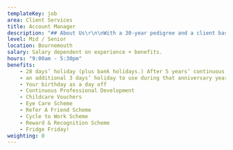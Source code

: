 ```yaml
---
templateKey: job
area: Client Services
title: Account Manager
description: "## About Us\r\n\nWith a 30-year pedigree and a client base to be hugely proud of, RLA is a full-service advertising and marketing communications agency based in a beautiful converted barn in Bournemouth. You’ll have the best of both worlds as you’ll be based in a stunning, relaxed countryside location, but be just a 20-minute drive to Dorset’s finest beaches!\r\r\n\n## The Role\r\n\nThe key purpose of this role is to be responsible for the day to day management of one of our biggest accounts. \r\n\r\n\nOther responsibilities will include:\r\n\n* To have an in-depth knowledge of the Client’s business and the sector in which they operate\r\n* To think proactively on behalf of the Client and RLA, considering new marketing opportunities \r\n* To very closely monitor, manage and optimise budgets.\r\n* Responsible for liaising with Printers and 3rd party suppliers and ensuring that accurate Production Estimates and Quotes are obtained and supplied on time to client\r\n* To work with the creative team to deliver creative that always pushes the client brief ensuring proactivity is at the heart of everything we do and ensuring all work is to quality, time and cost.\r\n* To work with the Digital Team and ensure that web site and data bases are accurate and up to date and to become familiar with WATSON the email tool that we use to help and support the AE\r\n* To work closely with the AD and planning in terms of strategy development and implementation\r\n* To deputise for the Account Director when necessary, both internally and with Clients \r\n\n## About you\r\n\n* A proven track record of running effective integrated projects. \r\n* Strong digital skills/Automated Comms experience would be ideal.\r\n* Demonstrates a real knowledge and passion for integrated marketing and keeps abreast of latest developments both for business and personal interest.\r\n* Experienced on working on fast paced accounts and good at managing many different projects at the same time.\r\n* Good Commercial understanding.\r\n* A relentless desire for delivering work on budget, on brief and on time.\r\n* A forensic attention to detail and the ability to implement process to maintain quality control across the account.\r\n* Able to form and maintain relationships at all levels."
level: Mid / Senior
location: Bournemouth
salary: Salary dependent on experience + benefits.
hours: "9:00am - 5:30pm"
benefits:
    - 28 days’ holiday (plus bank holidays.) After 5 years’ continuous service
    - an additional 3 days’ holiday to use during that anniversary year
    - Your birthday as a day off
    - Continuous Professional Development
    - Childcare Vouchers
    - Eye Care Scheme
    - Refer A Friend Scheme
    - Cycle to Work Scheme
    - Reward & Recognition Scheme
    - Fridge Friday!
weighting: 0
---
```

